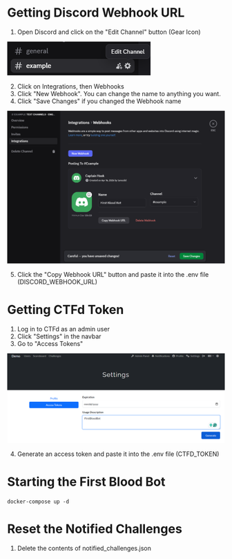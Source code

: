 # Getting Discord Webhook URL
1. Open Discord and click on the "Edit Channel" button (Gear Icon)

![Edit Channel](images/edit_channel.png)

2. Click on Integrations, then Webhooks
3. Click "New Webhook". You can change the name to anything you want.
4. Click "Save Changes" if you changed the Webhook name

![Webhook Configuration](images/webhook.png)

5. Click the "Copy Webhook URL" button and paste it into the .env file (DISCORD_WEBHOOK_URL)

# Getting CTFd Token
1. Log in to CTFd as an admin user
2. Click "Settings" in the navbar
3. Go to "Access Tokens"

![Access Token](images/access_token.png)

4. Generate an access token and paste it into the .env file (CTFD_TOKEN)

# Starting the First Blood Bot
`docker-compose up -d`

# Reset the Notified Challenges
1. Delete the contents of notified_challenges.json
